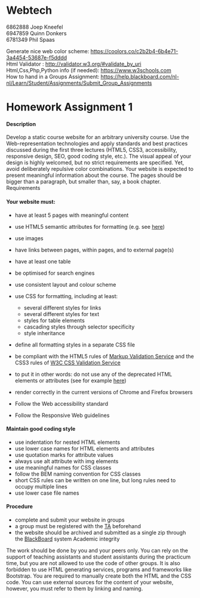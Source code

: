 # Webtech

6862888 Joep Kneefel \
6947859 Quinn Donkers \
6781349 Phil Spaas 

Generate nice web color scheme: https://coolors.co/c2b2b4-6b4e71-3a4454-53687e-f5dddd \
Html Validator : http://validator.w3.org/#validate_by_uri \
Html,Css,Php,Python info (if needed): https://www.w3schools.com \
How to hand in a Groups Assignment: https://help.blackboard.com/nl-nl/Learn/Student/Assignments/Submit_Group_Assignments 

# Homework Assignment 1 #
#### Description ####

Develop a static course website for an arbitrary university course.  Use the Web-representation technologies
and apply  standards and best practices discussed during the first  three lectures (HTML5, CSS3, accessibility,
responsive  design, SEO, good coding style, etc.). The visual  appeal of your design is highly welcomed, but no
strict  requirements are specified. Yet,  avoid deliberately repulsive color combinations. Your website  is
expected to  present meaningful information about the  course. The pages should be bigger than a paragraph,
but smaller  than, say, a book chapter.
Requirements

#### Your website must: ####
- have at least 5 pages with meaningful content
- use HTML5 semantic attributes for formatting (e.g. see [here](http://www.w3schools.com/html/html5_semantic_elements.asp))
- use images
- have links between pages, within pages, and to external page(s)
- have at least one table
- be optimised for search engines
- use consistent layout and colour scheme
- use CSS for formatting, including at least:
  - several different styles for links
  - several different styles for text
  - styles for table elements
  - cascading styles through selector specificity
  - style inheritance
- define all formatting styles in a separate CSS file
- be compliant with the HTML5 rules of [Markup Validation Service](http://validator.w3.org/W3C) and the CSS3 rules of 
  [W3C CSS Validation Service](http://jigsaw.w3.org/css-validator/)



- to put it in other words: do not use any of the deprecated HTML elements or attributes 
(see for example [here](http://www.w3schools.com/tags/))
- render correctly in the current versions of Chrome and Firefox browsers
- Follow the Web accessibility standard
- Follow the Responsive Web guidelines

#### Maintain good coding style ####

- use indentation for nested HTML elements
- use lower case names for HTML elements and attributes
- use quotation marks for attribute values
- always use alt attribute with img elements
- use meaningful names for CSS classes
- follow the BEM naming convention for CSS classes
- short CSS rules can be written on one line, but long rules need to occupy multiple lines
- use lower case file names

#### Procedure ####

- complete and submit your website in groups
- a group must be registered with the [TA](c.ferguson@uu.nl) beforehand
- the website should be archived and submitted as a single zip through the [BlackBoard](https://uu.blackboard.com/webapps/portal/frameset.jsp) system
Academic integrity

The work should be done by you and your peers only. You can rely on the support of teaching assistants and
student assistants during the practicum time, but you are not allowed to use the code of other groups. It is
also forbidden to use HTML generating services, programs and frameworks like Bootstrap. You are required to
manually create both the  HTML and the CSS code. You can use external sources for the content of your
website, however, you must  refer to them by linking and naming.





